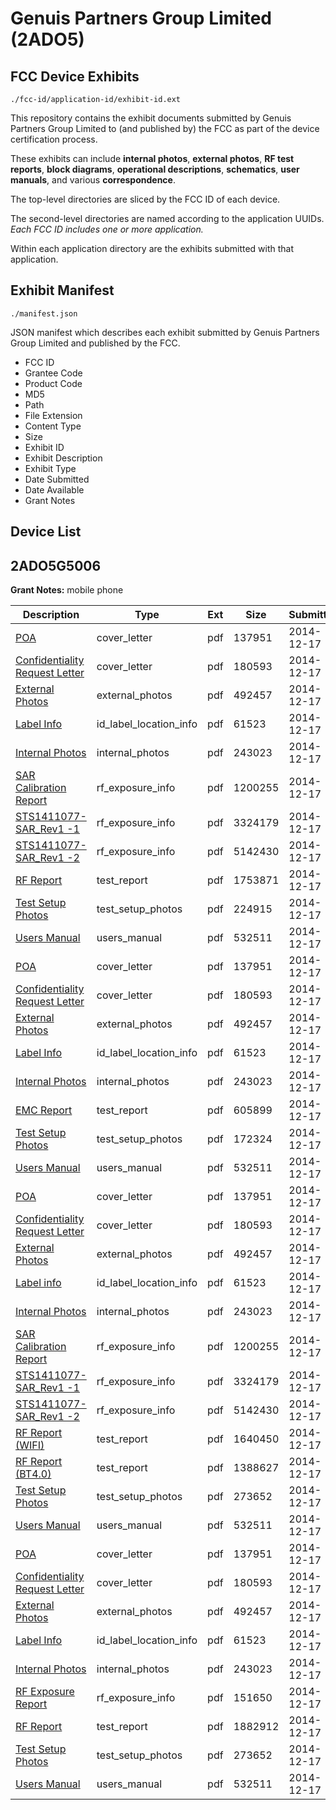 # Genuis Partners Group Limited (2ADO5)
## FCC Device Exhibits

```
./fcc-id/application-id/exhibit-id.ext
```

This repository contains the exhibit documents submitted by Genuis Partners Group Limited to (and published by) the FCC as part of the device certification process.

These exhibits can include **internal photos**, **external photos**, **RF test reports**, **block diagrams**, **operational descriptions**, **schematics**, **user manuals**, and various **correspondence**.

The top-level directories are sliced by the FCC ID of each device.

The second-level directories are named according to the application UUIDs. *Each FCC ID includes one or more application.*

Within each application directory are the exhibits submitted with that application. 

## Exhibit Manifest

```
./manifest.json
```

JSON manifest which describes each exhibit submitted by Genuis Partners Group Limited and published by the FCC.

- FCC ID
- Grantee Code
- Product Code
- MD5
- Path
- File Extension
- Content Type
- Size
- Exhibit ID
- Exhibit Description
- Exhibit Type
- Date Submitted
- Date Available
- Grant Notes

## Device List
## 2ADO5G5006
**Grant Notes:** mobile phone

| Description | Type | Ext | Size | Submitted | Available |
| ----------- | ---- | --- | ---- | --------- | --------- |
| [POA](2ADO5G5006/22950799bf4dd7b578574000b97f2409/2476581.pdf) | cover_letter | pdf | 137951 | 2014-12-17 | 2014-12-17 |
| [Confidentiality Request Letter](2ADO5G5006/22950799bf4dd7b578574000b97f2409/2476582.pdf) | cover_letter | pdf | 180593 | 2014-12-17 | 2014-12-17 |
| [External Photos](2ADO5G5006/22950799bf4dd7b578574000b97f2409/2476591.pdf) | external_photos | pdf | 492457 | 2014-12-17 | 2014-12-17 |
| [Label Info](2ADO5G5006/22950799bf4dd7b578574000b97f2409/2476593.pdf) | id_label_location_info | pdf | 61523 | 2014-12-17 | 2014-12-17 |
| [Internal Photos](2ADO5G5006/22950799bf4dd7b578574000b97f2409/2476592.pdf) | internal_photos | pdf | 243023 | 2014-12-17 | 2014-12-17 |
| [SAR Calibration Report](2ADO5G5006/22950799bf4dd7b578574000b97f2409/2474842.pdf) | rf_exposure_info | pdf | 1200255 | 2014-12-17 | 2014-12-17 |
| [STS1411077-SAR_Rev1 -1](2ADO5G5006/22950799bf4dd7b578574000b97f2409/2476606.pdf) | rf_exposure_info | pdf | 3324179 | 2014-12-17 | 2014-12-17 |
| [STS1411077-SAR_Rev1 -2](2ADO5G5006/22950799bf4dd7b578574000b97f2409/2476607.pdf) | rf_exposure_info | pdf | 5142430 | 2014-12-17 | 2014-12-17 |
| [RF Report](2ADO5G5006/22950799bf4dd7b578574000b97f2409/2476647.pdf) | test_report | pdf | 1753871 | 2014-12-17 | 2014-12-17 |
| [Test Setup Photos](2ADO5G5006/22950799bf4dd7b578574000b97f2409/2476646.pdf) | test_setup_photos | pdf | 224915 | 2014-12-17 | 2014-12-17 |
| [Users Manual](2ADO5G5006/22950799bf4dd7b578574000b97f2409/2476594.pdf) | users_manual | pdf | 532511 | 2014-12-17 | 2014-12-17 |
| [POA](2ADO5G5006/c13c592bd16d7cfab763c830346c94d3/2476581.pdf) | cover_letter | pdf | 137951 | 2014-12-17 | 2014-12-17 |
| [Confidentiality Request Letter](2ADO5G5006/c13c592bd16d7cfab763c830346c94d3/2476582.pdf) | cover_letter | pdf | 180593 | 2014-12-17 | 2014-12-17 |
| [External Photos](2ADO5G5006/c13c592bd16d7cfab763c830346c94d3/2476591.pdf) | external_photos | pdf | 492457 | 2014-12-17 | 2014-12-17 |
| [Label Info](2ADO5G5006/c13c592bd16d7cfab763c830346c94d3/2476593.pdf) | id_label_location_info | pdf | 61523 | 2014-12-17 | 2014-12-17 |
| [Internal Photos](2ADO5G5006/c13c592bd16d7cfab763c830346c94d3/2476592.pdf) | internal_photos | pdf | 243023 | 2014-12-17 | 2014-12-17 |
| [EMC Report](2ADO5G5006/c13c592bd16d7cfab763c830346c94d3/2476663.pdf) | test_report | pdf | 605899 | 2014-12-17 | 2014-12-17 |
| [Test Setup Photos](2ADO5G5006/c13c592bd16d7cfab763c830346c94d3/2476662.pdf) | test_setup_photos | pdf | 172324 | 2014-12-17 | 2014-12-17 |
| [Users Manual](2ADO5G5006/c13c592bd16d7cfab763c830346c94d3/2476594.pdf) | users_manual | pdf | 532511 | 2014-12-17 | 2014-12-17 |
| [POA](2ADO5G5006/0739260bf85631ae35ac06a430d9dcd7/2476581.pdf) | cover_letter | pdf | 137951 | 2014-12-17 | 2014-12-17 |
| [Confidentiality Request Letter](2ADO5G5006/0739260bf85631ae35ac06a430d9dcd7/2476582.pdf) | cover_letter | pdf | 180593 | 2014-12-17 | 2014-12-17 |
| [External Photos](2ADO5G5006/0739260bf85631ae35ac06a430d9dcd7/2476591.pdf) | external_photos | pdf | 492457 | 2014-12-17 | 2014-12-17 |
| [Label info](2ADO5G5006/0739260bf85631ae35ac06a430d9dcd7/2476593.pdf) | id_label_location_info | pdf | 61523 | 2014-12-17 | 2014-12-17 |
| [Internal Photos](2ADO5G5006/0739260bf85631ae35ac06a430d9dcd7/2476592.pdf) | internal_photos | pdf | 243023 | 2014-12-17 | 2014-12-17 |
| [SAR Calibration Report](2ADO5G5006/0739260bf85631ae35ac06a430d9dcd7/2474842.pdf) | rf_exposure_info | pdf | 1200255 | 2014-12-17 | 2014-12-17 |
| [STS1411077-SAR_Rev1 -1](2ADO5G5006/0739260bf85631ae35ac06a430d9dcd7/2476606.pdf) | rf_exposure_info | pdf | 3324179 | 2014-12-17 | 2014-12-17 |
| [STS1411077-SAR_Rev1 -2](2ADO5G5006/0739260bf85631ae35ac06a430d9dcd7/2476607.pdf) | rf_exposure_info | pdf | 5142430 | 2014-12-17 | 2014-12-17 |
| [RF Report (WIFI)](2ADO5G5006/0739260bf85631ae35ac06a430d9dcd7/2476603.pdf) | test_report | pdf | 1640450 | 2014-12-17 | 2014-12-17 |
| [RF Report (BT4.0)](2ADO5G5006/0739260bf85631ae35ac06a430d9dcd7/2476604.pdf) | test_report | pdf | 1388627 | 2014-12-17 | 2014-12-17 |
| [Test Setup Photos](2ADO5G5006/0739260bf85631ae35ac06a430d9dcd7/2476588.pdf) | test_setup_photos | pdf | 273652 | 2014-12-17 | 2014-12-17 |
| [Users Manual](2ADO5G5006/0739260bf85631ae35ac06a430d9dcd7/2476594.pdf) | users_manual | pdf | 532511 | 2014-12-17 | 2014-12-17 |
| [POA](2ADO5G5006/f49c3401a578d6340368a263bad7579f/2476581.pdf) | cover_letter | pdf | 137951 | 2014-12-17 | 2014-12-17 |
| [Confidentiality Request Letter](2ADO5G5006/f49c3401a578d6340368a263bad7579f/2476582.pdf) | cover_letter | pdf | 180593 | 2014-12-17 | 2014-12-17 |
| [External Photos](2ADO5G5006/f49c3401a578d6340368a263bad7579f/2476591.pdf) | external_photos | pdf | 492457 | 2014-12-17 | 2014-12-17 |
| [Label Info](2ADO5G5006/f49c3401a578d6340368a263bad7579f/2476593.pdf) | id_label_location_info | pdf | 61523 | 2014-12-17 | 2014-12-17 |
| [Internal Photos](2ADO5G5006/f49c3401a578d6340368a263bad7579f/2476592.pdf) | internal_photos | pdf | 243023 | 2014-12-17 | 2014-12-17 |
| [RF Exposure Report](2ADO5G5006/f49c3401a578d6340368a263bad7579f/2476589.pdf) | rf_exposure_info | pdf | 151650 | 2014-12-17 | 2014-12-17 |
| [RF Report](2ADO5G5006/f49c3401a578d6340368a263bad7579f/2476590.pdf) | test_report | pdf | 1882912 | 2014-12-17 | 2014-12-17 |
| [Test Setup Photos](2ADO5G5006/f49c3401a578d6340368a263bad7579f/2476588.pdf) | test_setup_photos | pdf | 273652 | 2014-12-17 | 2014-12-17 |
| [Users Manual](2ADO5G5006/f49c3401a578d6340368a263bad7579f/2476594.pdf) | users_manual | pdf | 532511 | 2014-12-17 | 2014-12-17 |
